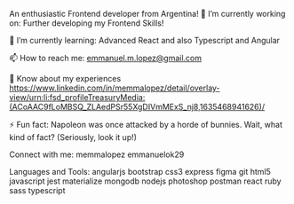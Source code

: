An enthusiastic Frontend developer from Argentina!
🔭 I’m currently working on: Further developing my Frontend Skills!

🌱 I’m currently learning: Advanced React and also Typescript and Angular

📫 How to reach me: emmanuel.m.lopez@gmail.com

📄 Know about my experiences https://www.linkedin.com/in/memmalopez/detail/overlay-view/urn:li:fsd_profileTreasuryMedia:(ACoAAC9fLoMBSQ_ZLAedPSr55XgDIVmMExS_nj8,1635468941626)/

⚡ Fun fact: Napoleon was once attacked by a horde of bunnies. Wait, what kind of fact? (Seriously, look it up!)

Connect with me:
memmalopez emmanuelok29

Languages and Tools:
angularjs bootstrap css3 express figma git html5 javascript jest materialize mongodb nodejs photoshop postman react ruby sass typescript

